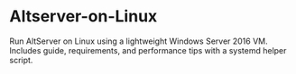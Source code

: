 # Altserver-on-Linux
Run AltServer on Linux using a lightweight Windows Server 2016 VM.  Includes guide, requirements, and performance tips with a systemd helper script.
